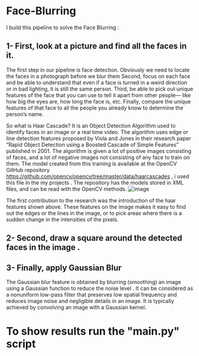 # Face-Blurring

  I build this pipeline to solve the Face Blurring   : 

## 1- First, look at a picture and find all the faces in it.

The first step in our pipeline is face detection. Obviously we need to locate the faces in a photograph before we blur them 
Second, focus on each face and be able to understand that even if a face is turned in a weird direction or in bad lighting, it is still the same person.
Third, be able to pick out unique features of the face that you can use to tell it apart from other people— like how big the eyes are, how long the face is, etc.
Finally, compare the unique features of that face to all the people you already know to determine the person’s name.


So what is Haar Cascade? It is an Object Detection Algorithm used to identify faces in an image or a real time video. 
The algorithm uses edge or line detection features proposed by Viola and Jones in their research paper
“Rapid Object Detection using a Boosted Cascade of Simple Features” published in 2001. 
The algorithm is given a lot of positive images consisting of faces, and a lot of negative images not consisting of any face to train on them.
The model created from this training is available at the OpenCV GitHub repository https://github.com/opencv/opencv/tree/master/data/haarcascades , i used this file in the my projects . 
The repository has the models stored in XML files, and can be read with the OpenCV methods. 
![image](https://user-images.githubusercontent.com/97835837/221394726-5b1f9264-2c56-41ff-b919-0f0bcd90dacf.png) 

The first contribution to the research was the introduction of the haar features shown above. These features on the image makes it easy to find out the edges or the lines in the image, or to pick areas where there is a sudden change in the intensities of the pixels.

  
## 2- Second, draw a square around the detected faces in the image .

## 3- Finally, apply Gaussian Blur 

The Gaussian blur feature is obtained by blurring (smoothing) an image using a Gaussian function to reduce the noise level . It can be considered as a nonuniform low-pass filter that preserves low spatial frequency and reduces image noise and negligible details in an image. It is typically achieved by convolving an image with a Gaussian kernel. 

# To show results run the "main.py" script 
